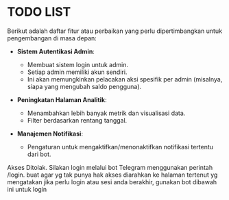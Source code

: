 # TODO LIST

Berikut adalah daftar fitur atau perbaikan yang perlu dipertimbangkan untuk pengembangan di masa depan:

- **Sistem Autentikasi Admin**:
  - Membuat sistem login untuk admin.
  - Setiap admin memiliki akun sendiri.
  - Ini akan memungkinkan pelacakan aksi spesifik per admin (misalnya, siapa yang mengubah saldo pengguna).

- **Peningkatan Halaman Analitik**:
  - Menambahkan lebih banyak metrik dan visualisasi data.
  - Filter berdasarkan rentang tanggal.

- **Manajemen Notifikasi**:
  - Pengaturan untuk mengaktifkan/menonaktifkan notifikasi tertentu dari bot.


Akses Ditolak. Silakan login melalui bot Telegram menggunakan perintah /login.
buat agar yg tak punya hak akses diarahkan ke halaman tertenut yg mengatakan jika perlu login atau sesi anda berakhir, gunakan bot dibawah ini untuk login
